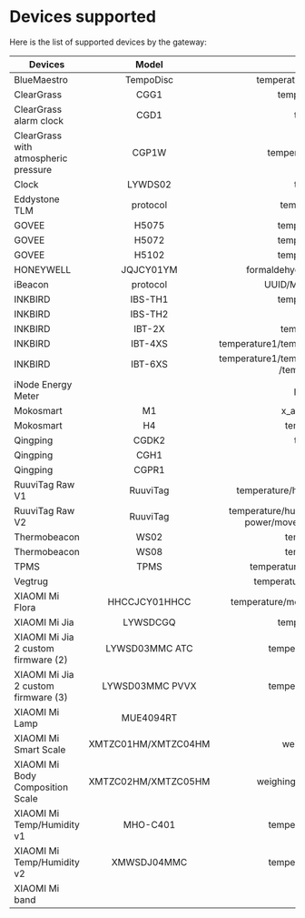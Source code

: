 # Devices supported

Here is the list of supported devices by the gateway:
        
|Devices|Model|Measurements|
|-|:-:|:-:|
| BlueMaestro|TempoDisc|temperature/humidity/duepoint/voltage|
| ClearGrass |CGG1|temperature/humidity/battery|
| ClearGrass alarm clock|CGD1|temperature/humidity|
| ClearGrass with atmospheric pressure |CGP1W|temperature/humidity/air pressure|
| Clock |LYWDS02|temperature/humidity|
| Eddystone TLM|protocol|temperature/count/volt/time|
| GOVEE |H5075|temperature/humidity/battery|
| GOVEE |H5072|temperature/humidity/battery|
| GOVEE |H5102|temperature/humidity/battery|
| HONEYWELL |JQJCY01YM|formaldehyde/temperature/humidity/battery|
| iBeacon|protocol|UUID/MFID/Major/Minor/Power/Volt|
| INKBIRD|IBS-TH1|temperature/humidity/battery|
| INKBIRD|IBS-TH2|temperature/battery|
| INKBIRD|IBT-2X|temperature1/temperature2|
| INKBIRD|IBT-4XS|temperature1/temperature2/temperature3/temperature4|
| INKBIRD|IBT-6XS|temperature1/temperature2/temperature3/temperature4 /temperature5/temperature6|
| iNode Energy Meter||power/energy/battery|
| Mokosmart|M1|x_axis/y_axis/z_axis/battery|
| Mokosmart|H4|temperature/humidity/volt|
| Qingping |CGDK2|temperature/humidity|
| Qingping |CGH1|open|
| Qingping |CGPR1|presence/luminance|
| RuuviTag Raw V1|RuuviTag|temperature/humidity/pressure/acceleration/volt|
| RuuviTag Raw V2|RuuviTag|temperature/humidity/pressure/acceleration/volt/TX power/movement/counter/sequence number|
| Thermobeacon|WS02|temperature/humidity/volt|
| Thermobeacon|WS08|temperature/humidity/volt|
| TPMS|TPMS|temperature/pressure/battery/alarm/count|
| Vegtrug ||temperature/moisture/luminance/fertility|
| XIAOMI Mi Flora |HHCCJCY01HHCC|temperature/moisture/luminance/fertility/battery(1)|
| XIAOMI Mi Jia |LYWSDCGQ|temperature/humidity/battery|
| XIAOMI Mi Jia 2 custom firmware (2)|LYWSD03MMC ATC|temperature/humidity/battery/volt|
| XIAOMI Mi Jia 2 custom firmware (3)|LYWSD03MMC PVVX|temperature/humidity/battery/volt|
| XIAOMI Mi Lamp |MUE4094RT|presence|
| XIAOMI Mi Smart Scale|XMTZC01HM/XMTZC04HM|weighing mode/unit/weight|
| XIAOMI Mi Body Composition Scale|XMTZC02HM/XMTZC05HM|weighing mode/unit/weight/impedance|
| XIAOMI Mi Temp/Humidity v1|MHO-C401|temperature/humidity/battery/volt|
| XIAOMI Mi Temp/Humidity v2|XMWSDJ04MMC|temperature/humidity/battery/volt|
| XIAOMI Mi band||steps|
